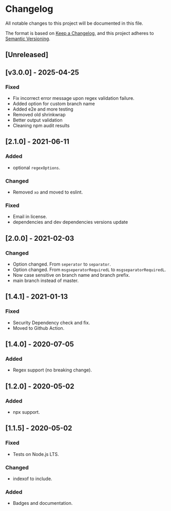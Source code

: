 # Changelog
All notable changes to this project will be documented in this file.

The format is based on [Keep a Changelog](https://keepachangelog.com/en/1.0.0/),
and this project adheres to [Semantic Versioning](https://semver.org/spec/v2.0.0.html).

## [Unreleased]

## [v3.0.0] - 2025-04-25
### Fixed
- Fix incorrect error message upon regex validation failure.
- Added option for custom branch name
- Added e2e and more testing
- Removed old shrinkwrap
- Better output validation
- Cleaning npm audit results

## [2.1.0] - 2021-06-11
### Added
- optional `regexOptions`.
### Changed
- Removed `xo` and moved to eslint.
### Fixed
- Email in license.
- dependencies and dev dependencies versions update

## [2.0.0] - 2021-02-03
### Changed
- Option changed. From `seperator` to `separator`.
- Option changed. From `msgseperatorRequiredL` to `msgseparatorRequiredL`.
- Now case sensitive on branch name and branch prefix.
- main branch instead of master.

## [1.4.1] - 2021-01-13
### Fixed
- Security Dependency check and fix.
- Moved to Github Action.

## [1.4.0] - 2020-07-05
### Added
- Regex support (no breaking change).

## [1.2.0] - 2020-05-02
### Added
- npx support.

## [1.1.5] - 2020-05-02
### Fixed
- Tests on Node.js LTS.
### Changed
- indexof to include.
### Added
- Badges and documentation.
